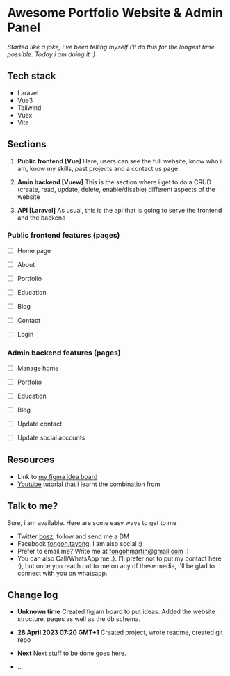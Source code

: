 # Awesome Portfolio Website & Admin Panel 

*Started like a joke, i've been telling myself i'll do this for the longest time possible. Today i am doing it :)*

## Tech stack
- Laravel
- Vue3
- Tailwind
- Vuex
- Vite

## Sections
1. **Public frontend [Vue]**
Here, users can see the full website, know who i am, know my skills, past projects and a contact us page

2. **Amin backend [Vuew]**
This is the section where i get to do a CRUD (create, read, update, delete, enable/disable) different aspects of the website

3. **API [Laravel]**
As usual, this is the api that is going to serve the frontend and the backend


### Public frontend features (pages)
- [ ] Home page
- [ ] About
- [ ] Portfolio
- [ ] Education
- [ ] Blog
- [ ] Contact
- [ ] Login


### Admin backend features (pages)
- [ ] Manage home
- [ ] Portfolio
- [ ] Education
- [ ] Blog
- [ ] Update contact
- [ ] Update social accounts


## Resources
- Link to [ my figma idea board](https://www.figma.com/file/izk9yLqYTRoR3vsdG5mTMa/Personal-Website?type=whiteboard&node-id=0%3A1&t=alG5QwgpDxs051ju-1)
- [Youtube](https://www.youtube.com/watch?v=WLQDpY7lOLg) tutorial that i learnt the combination from 

## Talk to me? 
Sure, i am available. Here are some easy ways to get to me
- Twitter [bosz](https://twitter.com/bosz), follow and send me a DM
- Facebook [fongoh.tayong](https://facebook.com/fongohtayong), I am also social :) 
- Prefer to email me? Write me at fongohmartin@gmail.com :) 
- You can also Call/WhatsApp me :). I'll prefer not to put my contact here :), but once you reach out to me on any of these media, i'll be glad to connect with you on whatsapp. 


## Change log
- **Unknown time**
Created figjam board to put ideas. Added the website structure, pages as well as the db schema. 

- **28 April 2023 07:20 GMT+1**
Created project, wrote readme, created git repo

- **Next**
Next stuff to be done goes here.

- ...